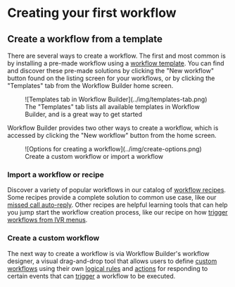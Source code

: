 # Creating your first workflow

## Create a workflow from a template

There are several ways to create a workflow. The first and most common is by installing a pre-made workflow using a [workflow template](../workflows/index.md). You can find and discover these pre-made solutions by clicking the "New workflow" button found on the listing screen for your workflows, or by clicking the "Templates" tab from the Workflow Builder home screen. 

<figure markdown>
  ![Templates tab in Workflow Builder](../img/templates-tab.png)
  <figcaption>The "Templates" tab lists all available templates in Workflow Builder, and is a great way to get started</figcaption>
</figure>

Workflow Builder provides two other ways to create a workflow, which is accessed by clicking the "New workflow" button from the home screen. 

<figure markdown>
  ![Options for creating a workflow](../img/create-options.png)
  <figcaption>Create a custom workflow or import a workflow</figcaption>
</figure>

### Import a workflow or recipe

Discover a variety of popular workflows in our catalog of [workflow recipes](../workflows/index.md#recipes). Some recipes provide a complete solution to common use case, like our [missed call auto-reply](../workflows/recipes/missed-call.md). Other recipes are helpful learning tools that can help you jump start the workflow creation process, like our recipe on how [trigger workflows from IVR menus](../workflows/recipes/ivr-menus.md). 

### Create a custom workflow

The next way to create a workflow is via Workflow Builder's workflow designer, a visual drag-and-drop tool that allows users to define [custom workflows](../workflows/custom/index.md) using their own [logical rules](../workflows/custom/conditionals.md) and [actions](../workflows/custom/actions/index.md) for responding to certain events that can [trigger](../workflows/custom/triggers/index.md) a workflow to be executed. 

